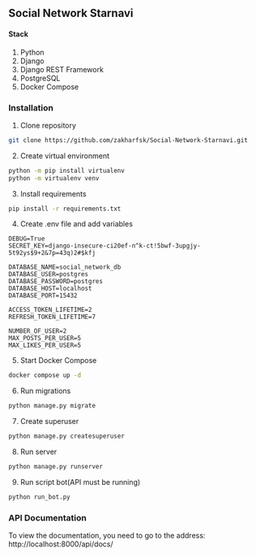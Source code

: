 ## Social Network Starnavi

#### Stack

1. Python
2. Django
3. Django REST Framework
4. PostgreSQL
5. Docker Compose

### Installation

1. Clone repository

```bash
git clone https://github.com/zakharfsk/Social-Network-Starnavi.git
```

2. Create virtual environment

```bash
python -m pip install virtualenv
python -m virtualenv venv
```

3. Install requirements

```bash
pip install -r requirements.txt
```

4. Create .env file and add variables

```text
DEBUG=True
SECRET_KEY=django-insecure-ci20ef-n^k-ct!5bwf-3upgjy-5t92ys$9+2&7p=43q)2#$kfj

DATABASE_NAME=social_network_db
DATABASE_USER=postgres
DATABASE_PASSWORD=postgres
DATABASE_HOST=localhost
DATABASE_PORT=15432

ACCESS_TOKEN_LIFETIME=2
REFRESH_TOKEN_LIFETIME=7

NUMBER_OF_USER=2
MAX_POSTS_PER_USER=5
MAX_LIKES_PER_USER=5
```

5. Start Docker Compose

```bash
docker compose up -d
```

6. Run migrations

```bash
python manage.py migrate
```

7. Create superuser

```bash
python manage.py createsuperuser
```

8. Run server

```bash
python manage.py runserver
```

9. Run script bot(API must be running)

```bash
python run_bot.py
```


### API Documentation
To view the documentation, you need to go to the address: http://localhost:8000/api/docs/
